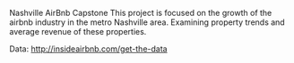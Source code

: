 Nashville AirBnb Capstone
This project is focused on the growth of the airbnb industry in the metro Nashville area. Examining property trends and average revenue of these properties. 

Data: http://insideairbnb.com/get-the-data